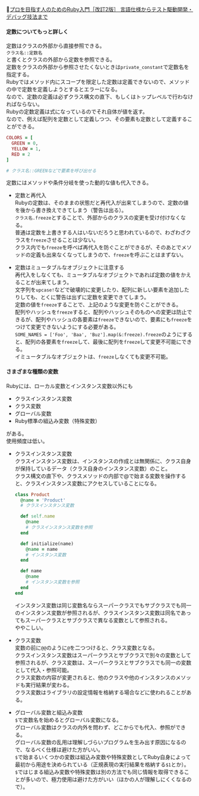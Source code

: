 
📖[プロを目指す人のためのRuby入門［改訂2版］ 言語仕様からテスト駆動開発・デバッグ技法まで](https://gihyo.jp/book/2021/978-4-297-12437-3)

#### 定数についてもっと詳しく

定数はクラスの外部から直接参照できる。  
`クラス名::定数名`  
と書くとクラスの外部から定数を参照できる。  
定数をクラスの外部から参照させたくないときは`private_constant`で定数名を指定する。  
Rubyではメソッド内にスコープを限定した定数は定義できないので、メソッドの中で定数を定義しようとするとエラーになる。  
なので、定数の定義は必ずクラス構文の直下、もしくはトップレベルで行わなければならない。  
Rubyの定数定義は式になっているのでそれ自体が値を返す。  
なので、例えば配列を定数として定義しつつ、その要素も定数として定義することができる。  
```ruby
COLORS = [
  GREEN = 0,
  YELLOW = 1,
  RED = 2
]

# クラス名::GREENなどで要素を呼び出せる
```
定数にはメソッドや条件分岐を使った動的な値も代入できる。  

- 定数と再代入  
  Rubyの定数は、そのままの状態だと再代入が出来てしまうので、定数の値を後から書き換えできてしまう（警告は出る）。  
  `クラス名.freeze`とすることで、外部からのクラスの変更を受け付けなくなる。  
  普通は定数を上書きする人はいないだろうと思われているので、わざわざクラスを`freeze`させることは少ない。  
  クラス内でも`freeze`を呼べば再代入を防ぐことができるが、そのあとでメソッドの定義も出来なくなってしまうので、`freeze`を呼ぶことはまずない。  

- 定数はミュータブルなオブジェクトに注意する  
  再代入をしなくても、ミュータブルなオブジェクトであれば定数の値をかえることが出来てしまう。  
  文字列を`upcase!`などで破壊的に変更したり、配列に新しい要素を追加したりしても、とくに警告は出ずに定数を変更できてしまう。  
  定数の値を`freeze`することで、上記のような変更を防ぐことができる。  
  配列やハッシュを`freeze`すると、配列やハッシュそのものへの変更は防止できるが、配列やハッシュの各要素は`freeze`できないので、要素にも`freeze`をつけて変更できないようにする必要がある。  
  `SOME_NAMES = ['Foo', 'Baa', 'Buz'].map(&:freeze).freeze`のようにすると、配列の各要素を`freeze`して、最後に配列を`freeze`して変更不可能にできる。  
  イミュータブルなオブジェクトは、`freeze`しなくても変更不可能。  

#### さまざまな種類の変数  

Rubyには、ローカル変数とインスタンス変数以外にも
- クラスインスタンス変数
- クラス変数
- グローバル変数
- Ruby標準の組込み変数（特殊変数）

がある。  
使用頻度は低い。  

- クラスインスタンス変数  
  クラスインスタンス変数は、インスタンスの作成とは無関係に、クラス自身が保持しているデータ（クラス自身のインスタンス変数）のこと。  
  クラス構文の直下や、クラスメソッドの内部で@で始まる変数を操作すると、クラスインスタンス変数にアクセスしていることになる。  
  ```ruby
  class Product
    @name = 'Product'
    # クラスインスタンス変数

    def self.name
      @name
      # クラスインスタンス変数を参照
    end

    def initialize(name)
      @name = name
      # インスタンス変数
    end

    def name
      @name
      # インスタンス変数を参照
    end
  end
  ```
  インスタンス変数は同じ変数名ならスーパークラスでもサブクラスでも同一のインスタンス変数が参照されるが、クラスインスタンス変数は同名であってもスーパークラスとサブクラスで異なる変数として参照される。  
  ややこしい。  

- クラス変数  
  変数の前に`@@`のように`@`を二つつけると、クラス変数となる。  
  クラスインスタンス変数はスーパークラスとサブクラスで別々の変数として参照されるが、クラス変数は、スーパークラスとサブクラスでも同一の変数として代入・参照可能。  
  クラス変数の内容が変更されると、他のクラスや他のインスタンスのメソッドも実行結果が変わる。  
  クラス変数はライブラリの設定情報を格納する場合などに使われることがある。  

- グローバル変数と組込み変数  
  `$`で変数名を始めるとグローバル変数になる。  
  グローバル変数はクラスの内外を問わず、どこからでも代入、参照ができる。  
  グローバル変数の乱用は理解しづらいプログラムを生み出す原因になるので、なるべく仕様は避けた方がいい。  
  `$`で始まるいくつかの変数は組込み変数や特殊変数としてRuby自身によって最初から用途を決められている（正規表現の実行結果を格納する`$1`とか）。  
  `$`ではじまる組込み変数や特殊変数は別の方法でも同じ情報を取得できることが多いので、極力使用は避けた方がいい（ほかの人が理解しにくくなるので）。